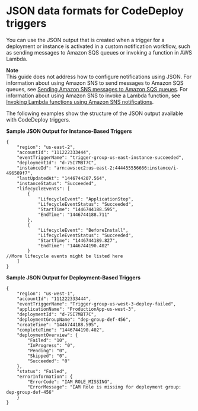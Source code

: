 # JSON data formats for CodeDeploy triggers<a name="monitoring-sns-event-notifications-json-format"></a>

You can use the JSON output that is created when a trigger for a deployment or instance is activated in a custom notification workflow, such as sending messages to Amazon SQS queues or invoking a function in AWS Lambda\. 

**Note**  
This guide does not address how to configure notifications using JSON\. For information about using Amazon SNS to send messages to Amazon SQS queues, see [Sending Amazon SNS messages to Amazon SQS queues](https://docs.aws.amazon.com/sns/latest/dg/SendMessageToSQS.html)\. For information about using Amazon SNS to invoke a Lambda function, see [Invoking Lambda functions using Amazon SNS notifications](https://docs.aws.amazon.com/sns/latest/dg/sns-lambda.html)\.

The following examples show the structure of the JSON output available with CodeDeploy triggers\.

**Sample JSON Output for Instance\-Based Triggers**

```
{
    "region": "us-east-2",
    "accountId": "111222333444",
    "eventTriggerName": "trigger-group-us-east-instance-succeeded",
    "deploymentId": "d-75I7MBT7C",
    "instanceId": "arn:aws:ec2:us-east-2:444455556666:instance/i-496589f7",
    "lastUpdatedAt": "1446744207.564",
    "instanceStatus": "Succeeded",
    "lifecycleEvents": [
        {
            "LifecycleEvent": "ApplicationStop",
            "LifecycleEventStatus": "Succeeded",
            "StartTime": "1446744188.595",
            "EndTime": "1446744188.711"
        },
        {
            "LifecycleEvent": "BeforeInstall",
            "LifecycleEventStatus": "Succeeded",
            "StartTime": "1446744189.827",
            "EndTime": "1446744190.402"
        }
//More lifecycle events might be listed here
    ]
}
```

**Sample JSON Output for Deployment\-Based Triggers**

```
{
    "region": "us-west-1",
    "accountId": "111222333444",
    "eventTriggerName": "Trigger-group-us-west-3-deploy-failed",
    "applicationName": "ProductionApp-us-west-3",
    "deploymentId": "d-75I7MBT7C",
    "deploymentGroupName": "dep-group-def-456",
    "createTime": "1446744188.595",
    "completeTime": "1446744190.402",
    "deploymentOverview": {
        "Failed": "10",
        "InProgress": "0",
        "Pending": "0",
        "Skipped": "0",
        "Succeeded": "0"
    },
    "status": "Failed",
    "errorInformation": {
        "ErrorCode": "IAM_ROLE_MISSING",
        "ErrorMessage": "IAM Role is missing for deployment group: dep-group-def-456"
    }
}
```